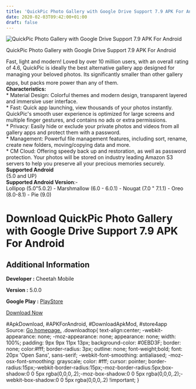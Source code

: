 ```yaml
---
title: 'QuickPic Photo Gallery with Google Drive Support 7.9 APK For Android'
date: 2020-02-03T09:42:00+01:00
draft: false
---
```


![QuickPic Photo Gallery with Google Drive Support 7.9 APK For Android](https://i2.wp.com/apkhome.net/wp-content/uploads/2020/02/QuickPic-Photo-Gallery-with-Google-Drive-Support-7.9.png "QuickPic Photo Gallery with Google Drive Support 7.9 APK For Android")

  

QuickPic Photo Gallery with Google Drive Support 7.9 APK For Android

Fast, light and modern! Loved by over 10 million users, with an overall rating of 4.6, QuickPic is ideally the best alternative gallery app designed for managing your beloved photos. Its significantly smaller than other gallery apps, but packs more power than any of them.  
**Characteristics:**  
\* Material Design: Colorful themes and modern design, transparent layered and immersive user interface.  
\* Fast: Quick app launching, view thousands of your photos instantly. QuickPic's smooth user experience is optimized for large screens and multiple finger gestures, and contains no ads or extra permissions.  
\* Privacy: Easily hide or exclude your private photos and videos from all gallery apps and protect them with a password.  
\* Management: Powerful file management features, including sort, rename, create new folders, moving/copying data and more.  
\* CM Cloud: Offering speedy back up and restoration, as well as password protection. Your photos will be stored on industry leading Amazon S3 servers to help you preserve all your precious memories securely.  
**Supported Android**  
{5.0 and UP}  
**Supported Android Version**:-  
Lollipop (5.0"5.0.2) - Marshmallow (6.0 - 6.0.1) - Nougat (7.0 " 7.1.1) - Oreo (8.0-8.1) - Pie (9.0)

Download QuickPic Photo Gallery with Google Drive Support 7.9 APK For Android
=============================================================================

Additional Information
----------------------

**Developer :** Cheetah Mobile

**Version :** 5.0.0

**Google Play :** [PlayStore](https://play.google.com/store/apps/details?id=com.alensw.PicFolder)

  

[Download Now](https://store4app.co/post/quickpic-photo-gallery-with-google-drive-support-7-9-apk-for-android_1580567372)

  
#ApkDownload, #APKForAndroid, #DownloadApkMod, #store4app  
Source: [Go homepage.](https://store4app.co/post/quickpic-photo-gallery-with-google-drive-support-7-9-apk-for-android_1580567372) .downloadtop{ text-align:center; -webkit-appearance: none; -moz-appearance: none; appearance: none; width: 100%; padding: 9px 9px 11px 13px; background-color: #0EBD3F; border: none; color:#fff; border-radius: 3px; outline: none; font-weight;bold; font: 20px 'Open Sans', sans-serif; -webkit-font-smoothing: antialiased; -moz-osx-font-smoothing: grayscale; color: #fff; cursor: pointer; border-radius:15px;-webkit-border-radius:15px;-moz-border-radius:5px;box-shadow:0 0 5px rgba(0,0,0,.2);-moz-box-shadow:0 0 5px rgba(0,0,0,.2);-webkit-box-shadow:0 0 5px rgba(0,0,0,.2) !important; }